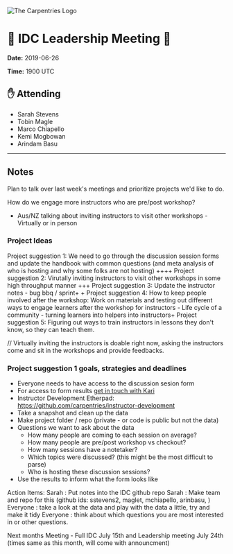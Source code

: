 ![The Carpentries Logo](https://software-carpentry.org/img/TheCarpentries.png)
# :memo: IDC Leadership Meeting :file_folder:

__Date:__ 2019-06-26

__Time:__ 1900 UTC

## :raised_hand: Attending
* Sarah Stevens
* Tobin Magle
* Marco Chiapello
* Kemi Mogbowan
* Arindam Basu

***

## Notes

Plan to talk over last week's meetings and prioritize projects we'd like to do.

How do we engage more instructors who are pre/post workshop?
 - Aus/NZ talking about inviting instructors to visit other workshops - Virtually or in person 

### Project Ideas
Project suggestion 1: We need to go through the discussion session forms and update the handbook with common questions (and meta analysis of who is hosting and why some folks are not hosting) ++++
Project suggestion 2: Virutally inviting instructors to visit other workshops in some high throughput manner +++
Project suggestion 3: Update the instructor notes - bug bbq / sprint+ +
Project suggestion 4: How to keep people involved after the workshop: Work on materials and testing out different ways to engage learners after the workshop for instructors - Life cycle of a community - turning learners into helpers into instructors+
Project suggestion 5: Figuring out ways to train instructors in lessons they don't know, so they can teach them.

// Virtually inviting the instructors is doable right now, asking the instructors come and sit in the workshops and provide feedbacks. 


### Project suggestion 1 goals, strategies and deadlines
- Everyone needs to have access to the discussion sesion form
 - For access to form results [get in touch with Kari](mailto:kariljordan@carpentries.org)
- Instructor Development Etherpad: https://github.com/carpentries/instructor-development
- Take a snapshot and clean up the data
- Make project folder / repo (private - or code is public but not the data)
- Questions we want to ask about the data
    + How many people are coming to each session on average?
    + How many people are pre/post workshop vs checkout?
    + How many sessions have a notetaker?
    + Which topics were discussed? (this might be the most difficult to parse)
    + Who is hosting these discussion sessions?
- Use the results to inform what the form looks like

Action Items:
Sarah : Put notes into the IDC github repo
Sarah : Make team and repo for this (github ids: sstevens2,   maglet, mchiapello, arinbasu, )
Everyone : take a look at the data and play with the data a little, try and make it tidy
Everyone : think about which questions you are most interested in or other questions.

Next months Meeting - Full IDC July 15th and Leadership meeting July 24th (times same as this month, will come with announcment)
